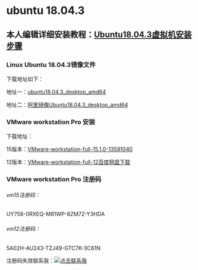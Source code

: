 ﻿# ubuntu 18.04.3

## 本人编辑详细安装教程：[Ubuntu18.04.3虚拟机安装步骤](https://blog.csdn.net/qq_42372031/article/details/100588245)

### Linux Ubuntu 18.04.3镜像文件

下载地址如下：

地址一：[ubuntu18.04.3_desktop_amd64](https://ubuntu.com/download/desktop/thank-you?country=CN&version=18.04.3&architecture=amd64)

地址二：[阿里镜像Ubuntu18.04.3_desktop_amd64](https://mirrors.aliyun.com/ubuntu-releases/bionic/ubuntu-18.04.3-desktop-amd64.iso)



### VMware workstation Pro 安装

下载地址：

15版本：[VMware-workstation-full-15.1.0-13591040](http://download3.vmware.com/software/wkst/file/VMware-workstation-full-15.1.0-13591040.exe)

12版本：[VMware-workstation-full-12百度网盘下载](https://pan.baidu.com/s/1HhdPVGw8_kVq5NjFHa2F3Q)



### VMware workstation Pro 注册码

###### vm15注册码：

UY758-0RXEQ-M81WP-8ZM7Z-Y3HDA



###### vm12注册码：

5A02H-AU243-TZJ49-GTC7K-3C61N



注册码失效联系我：[![点击联系我](/img/qqchat.png)](http://sighttp.qq.com/authd?IDKEY=7dfda399f536c5e92014eaf37fba8c140e8efc88f0e4efe1)

